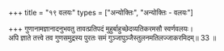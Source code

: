 +++
title = "१९ वलयः"
types = ["अन्योक्तिः", "अन्योक्तिः - वलयः"]

+++
गुणानामज्ञानादनुभवतु तावत्प्रतिपदं मुहुर्बाहुच्छेदव्यतिकरमसौ स्वर्णवलयः।  
अपि ज्ञाते तत्त्वे तव गुणसमुद्रस्य पुरतः समं गुञ्जापुञ्जैस्तुलनमतिलज्जाकरमिदम्॥ 33 ॥  